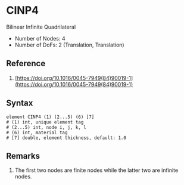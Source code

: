 # CINP4

Bilinear Infinite Quadrilateral

* Number of Nodes: 4
* Number of DoFs: 2 (Translation, Translation)

## Reference

1. [https://doi.org/10.1016/0045-7949(84)90019-1](https://doi.org/10.1016/0045-7949(84)90019-1)

## Syntax

```
element CINP4 (1) (2...5) (6) [7]
# (1) int, unique element tag
# (2...5) int, node i, j, k, l
# (6) int, material tag
# [7] double, element thickness, default: 1.0
```

## Remarks

1. The first two nodes are finite nodes while the latter two are infinite nodes.

